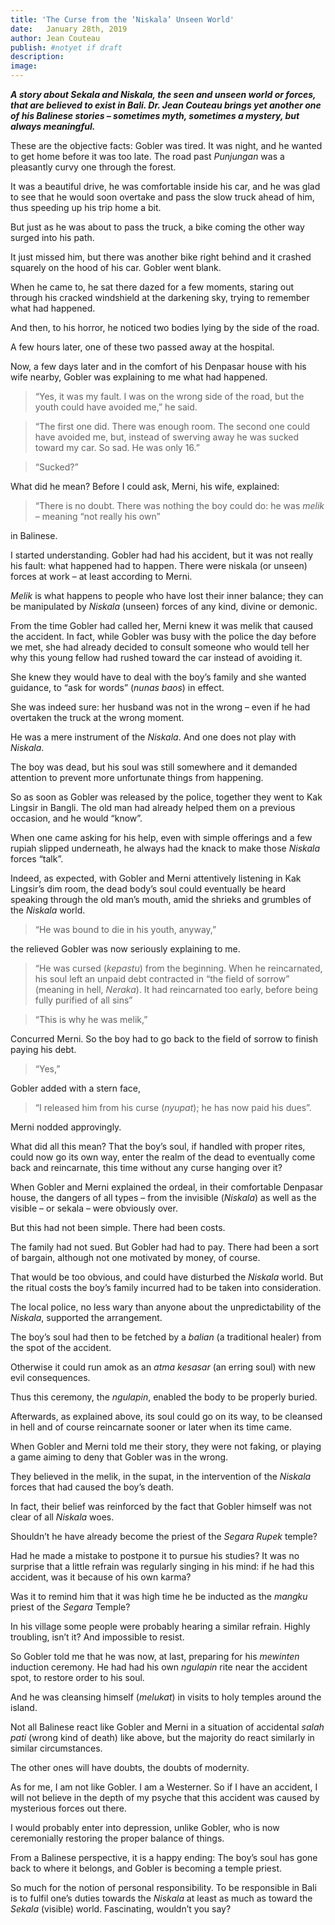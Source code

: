 ```yaml
---
title: 'The Curse from the ‘Niskala’ Unseen World'
date:   January 28th, 2019
author: Jean Couteau
publish: #notyet if draft
description:
image:
---
```

_**A story about _Sekala_ and _Niskala_, the seen and unseen world or forces, that are believed to exist in Bali. Dr. Jean Couteau brings yet another one of his Balinese stories – sometimes myth, sometimes a mystery, but always meaningful.**_

These are the objective facts: Gobler was tired. It was night, and he wanted to get home before it was too late. The road past _Punjungan_ was a pleasantly curvy one through the forest.

It was a beautiful drive, he was comfortable inside his car, and he was glad to see that he would soon overtake and pass the slow truck ahead of him, thus speeding up his trip home a bit.

But just as he was about to pass the truck, a bike coming the other way surged into his path.

It just missed him, but there was another bike right behind and it crashed squarely on the hood of his car. Gobler went blank.

When he came to, he sat there dazed for a few moments, staring out through his cracked windshield at the darkening sky, trying to remember what had happened.

And then, to his horror, he noticed two bodies lying by the side of the road.

A few hours later, one of these two passed away at the hospital.

Now, a few days later and in the comfort of his Denpasar house with his wife nearby, Gobler was explaining to me what had happened.

>“Yes, it was my fault. I was on the wrong side of the road, but the youth could have avoided me,”
 he said.

 >“The first one did. There was enough room. The second one could have avoided me, but, instead of swerving away he was sucked toward my car. So sad. He was only 16.”

>“Sucked?”

What did he mean? Before I could ask, Merni, his wife, explained:

>“There is no doubt. There was nothing the boy could do: he was _melik_ – meaning “not really his own”

in Balinese.

I started understanding. Gobler had had his accident, but it was not really his fault: what happened had to happen. There were niskala (or unseen) forces at work – at least according to Merni.

_Melik_ is what happens to people who have lost their inner balance; they can be manipulated by _Niskala_ (unseen) forces of any kind, divine or demonic.

From the time Gobler had called her, Merni knew it was melik that caused the accident. In fact, while Gobler was busy with the police the day before we met, she had already decided to consult someone who would tell her why this young fellow had rushed toward the car instead of avoiding it.

She knew they would have to deal with the boy’s family and she wanted guidance, to “ask for words” (_nunas baos_) in effect.

She was indeed sure: her husband was not in the wrong – even if he had overtaken the truck at the wrong moment.

He was a mere instrument of the _Niskala_. And one does not play with _Niskala_.

The boy was dead, but his soul was still somewhere and it demanded attention to prevent more unfortunate things from happening.

So as soon as Gobler was released by the police, together they went to Kak Lingsir in Bangli. The old man had already helped them on a previous occasion, and he would “know”.

When one came asking for his help, even with simple offerings and a few rupiah slipped underneath, he always had the knack to make those _Niskala_ forces “talk”.

Indeed, as expected, with Gobler and Merni attentively listening in Kak Lingsir’s dim room, the dead body’s soul could eventually be heard speaking through the old man’s mouth, amid the shrieks and grumbles of the _Niskala_ world.

>“He was bound to die in his youth, anyway,”

the relieved Gobler was now seriously explaining to me.

>“He was cursed (_kepastu_) from the beginning. When he reincarnated, his soul left an unpaid debt contracted in “the field of sorrow” (meaning in hell, _Neraka_). It had reincarnated too early, before being fully purified of all sins”

>“This is why he was melik,”

Concurred Merni. So the boy had to go back to the field of sorrow to finish paying his debt.

>“Yes,”

Gobler added with a stern face,

>“I released him from his curse (_nyupat_); he has now paid his dues”.

Merni nodded approvingly.

What did all this mean? That the boy’s soul, if handled with proper rites, could now go its own way, enter the realm of the dead to eventually come back and reincarnate, this time without any curse hanging over it?

When Gobler and Merni explained the ordeal, in their comfortable Denpasar house, the dangers of all types – from the invisible (_Niskala_) as well as the visible – or sekala – were obviously over.

But this had not been simple. There had been costs.

The family had not sued. But Gobler had had to pay. There had been a sort of bargain, although not one motivated by money, of course.

That would be too obvious, and could have disturbed the _Niskala_ world. But the ritual costs the boy’s family incurred had to be taken into consideration.

The local police, no less wary than anyone about the unpredictability of the _Niskala_, supported the arrangement.

The boy’s soul had then to be fetched by a _balian_ (a traditional healer) from the spot of the accident.

Otherwise it could run amok as an _atma kesasar_ (an erring soul) with new evil consequences.

Thus this ceremony, the _ngulapin_, enabled the body to be properly buried.

Afterwards, as explained above, its soul could go on its way, to be cleansed in hell and of course reincarnate sooner or later when its time came.

When Gobler and Merni told me their story, they were not faking, or playing a game aiming to deny that Gobler was in the wrong.

They believed in the melik, in the supat, in the intervention of the _Niskala_ forces that had caused the boy’s death.

In fact, their belief was reinforced by the fact that Gobler himself was not clear of all _Niskala_ woes.

Shouldn’t he have already become the priest of the _Segara Rupek_ temple?

Had he made a mistake to postpone it to pursue his studies? It was no surprise that a little refrain was regularly singing in his mind: if he had this accident, was it because of his own karma?

Was it to remind him that it was high time he be inducted as the _mangku_ priest of the _Segara_ Temple?

In his village some people were probably hearing a similar refrain. Highly troubling, isn’t it? And impossible to resist.

So Gobler told me that he was now, at last, preparing for his _mewinten_ induction ceremony. He had had his own _ngulapin_ rite near the accident spot, to restore order to his soul.

And he was cleansing himself (_melukat_) in visits to holy temples around the island.

Not all Balinese react like Gobler and Merni in a situation of accidental _salah pati_ (wrong kind of death) like above, but the majority do react similarly in similar circumstances.

The other ones will have doubts, the doubts of modernity.

As for me, I am not like Gobler. I am a Westerner. So if I have an accident, I will not believe in the depth of my psyche that this accident was caused by mysterious forces out there.

I would probably enter into depression, unlike Gobler, who is now ceremonially restoring the proper balance of things.

From a Balinese perspective, it is a happy ending: The boy’s soul has gone back to where it belongs, and Gobler is becoming a temple priest.

So much for the notion of personal responsibility. To be responsible in Bali is to fulfil one’s duties towards the _Niskala_ at least as much as toward the _Sekala_ (visible) world. Fascinating, wouldn’t you say?
